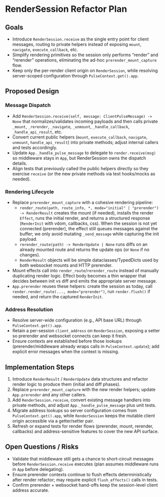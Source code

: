 # RenderSession Refactor Plan

## Goals
- Introduce `RenderSession.receive` as the single entry point for client messages, routing to private helpers instead of exposing `mount`, `navigate`, `execute_callback`, etc.
- Simplify rendering primitives so the session only performs “render” and “rerender” operations, eliminating the ad-hoc `prerender_mount_capture` flow.
- Keep only the per-render client origin on `RenderSession`, while resolving server-scoped configuration through `PulseContext.get().app`.

## Proposed Design

### Message Dispatch
- Add `RenderSession.receive(self, message: ClientPulseMessage) -> None` that normalizes/validates incoming payloads and then calls private `_mount`, `_rerender`, `_navigate`, `_unmount`, `_handle_callback`, `_handle_api_result`, etc.
- Convert current public helpers (`mount`, `execute_callback`, `navigate`, `unmount`, `handle_api_result`) into private methods; adjust internal callers and tests accordingly.
- Update `App._handle_pulse_message` to delegate to `render.receive(msg)` so middleware stays in `App`, but RenderSession owns the dispatch details.
- Align tests that previously called the public helpers directly so they exercise `receive` (or the new private methods via test hooks/mocks as needed).

### Rendering Lifecycle
- Replace `prerender_mount_capture` with a cohesive rendering pipeline:
  - `render_route(path, route_info, *, mode="initial" | "prerender") -> RenderResult` creates the mount (if needed), installs the render `Effect`, runs the initial render, and returns a structured response (`RenderInit` with vdom, callbacks, css). When the session is not yet connected (prerender), the effect still queues messages against the buffer; we only avoid mutating `_send_message` while capturing the init payload.
  - `rerender_route(path) -> RenderUpdate | None` runs diffs on an already mounted route and returns the update ops (or `None` if no changes).
  - `RenderResult` objects will be simple dataclasses/TypedDicts used by both websocket mounts and HTTP prerender.
- Mount effects call into `render_route`/`rerender_route` instead of manually duplicating render logic. Effect body becomes a thin wrapper that decides between init vs diff and emits the appropriate server message.
- `App.prerender` reuses these helpers: create the session as today, call `render.render_route(..., mode="prerender")`, run `render.flush()` if needed, and return the captured `RenderInit`.

### Address Resolution
- Resolve server-wide configuration (e.g., API base URL) through `PulseContext.get().app`.
- Retain a per-session `client_address` on `RenderSession`, exposing a setter so prerender and websocket connects can keep it fresh.
- Ensure contexts are established before those lookups (prerender/middleware already wraps calls in `PulseContext.update`); add explicit error messages when the context is missing.

## Implementation Steps
1. Introduce `RenderResult` / `RenderUpdate` data structures and refactor render logic to produce them (initial and diff phases).
2. Replace `prerender_mount_capture` with the new render helpers; update `App.prerender` and any other callers.
3. Add `RenderSession.receive`, convert existing message handlers into private methods, and adjust `App._handle_pulse_message` plus unit tests.
4. Migrate address lookups so server configuration comes from `PulseContext.get().app`, while `RenderSession` keeps the mutable client origin accessible via a getter/setter pair.
5. Refresh or expand tests for render flows (prerender, mount, rerender, callbacks) and address-sensitive features to cover the new API surface.

## Open Questions / Risks
- Validate that middleware still gets a chance to short-circuit messages before `RenderSession.receive` executes (plan assumes middleware runs in `App` before delegating).
- Ensure prerender contexts continue to flush effects deterministically after render refactor; may require explicit `flush_effects()` calls in tests.
- Confirm prerender + websocket hand-offs keep the session-level client address accurate.
